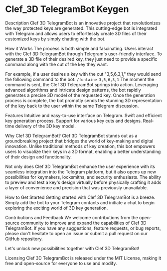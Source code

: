 # Clef_3D TelegramBot Keygen

Description
Clef 3D TelegramBot is an innovative project that revolutionizes the way protected keys are generated. This cutting-edge bot is integrated with Telegram and allows users to effortlessly create 3D files of their customized keys by simply chatting with the bot.

How it Works
The process is both simple and fascinating. Users interact with the Clef 3D TelegramBot through Telegram's user-friendly interface. To generate a 3D file of their desired key, they just need to provide a specific command along with the cut of the key they want.

For example, if a user desires a key with the cut "3,5,6,3,1," they would send the following command to the bot: `/fontaine 3,5,6,3,1`
The moment the command is sent, the Clef 3D TelegramBot springs into action. Leveraging advanced algorithms and intricate design patterns, the bot rapidly generates a precise 3D model of the requested key. Once the generation process is complete, the bot promptly sends the stunning 3D representation of the key back to the user within the same Telegram discussion.

Features
Intuitive and easy-to-use interface on Telegram.
Swift and efficient key generation process.
Support for various key cuts and designs.
Real-time delivery of the 3D key model.

Why Clef 3D TelegramBot?
Clef 3D TelegramBot stands out as a groundbreaking project that bridges the world of key-making and digital innovation. Unlike traditional methods of key creation, this bot empowers users to visualize their keys in a 3D format, enabling a better understanding of their design and functionality.

Not only does Clef 3D TelegramBot enhance the user experience with its seamless integration into the Telegram platform, but it also opens up new possibilities for keymakers, locksmiths, and security enthusiasts. The ability to preview and test a key's design virtually before physically crafting it adds a layer of convenience and precision that was previously unavailable.

How to Get Started
Getting started with Clef 3D TelegramBot is a breeze. Simply add the bot to your Telegram contacts and initiate a chat to begin exploring the exciting world of 3D key generation.

Contributions and Feedback
We welcome contributions from the open-source community to improve and expand the capabilities of Clef 3D TelegramBot. If you have any suggestions, feature requests, or bug reports, please don't hesitate to open an issue or submit a pull request on our GitHub repository.

Let's unlock new possibilities together with Clef 3D TelegramBot!

Licensing
Clef 3D TelegramBot is released under the MIT License, making it free and open-source for everyone to use and modify.
